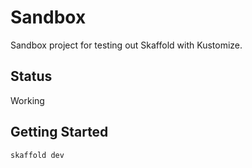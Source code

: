 # Sandbox

Sandbox project for testing out Skaffold with Kustomize.

## Status

Working

## Getting Started

```
skaffold dev
```
